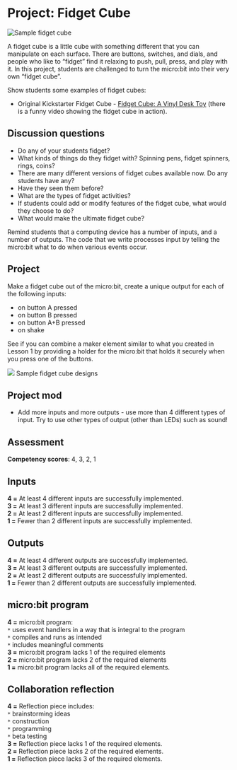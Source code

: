 # Project: Fidget Cube

![Sample fidget cube](/static/courses/csintro/algorithms/fidgetcube.jpg)

A fidget cube is a little cube with something different that you can manipulate on each surface. There are buttons, switches, and dials, and people who like to “fidget” find it relaxing to push, pull, press, and play with it. In this project, students are challenged to turn the micro:bit into their very own “fidget cube”. 

Show students some examples of fidget cubes:
* Original Kickstarter Fidget Cube - [Fidget Cube: A Vinyl Desk Toy](https://www.kickstarter.com/projects/antsylabs/fidget-cube-a-vinyl-desk-toy) (there is a funny video showing the fidget cube in action).

## Discussion questions

* Do any of your students fidget? 
* What kinds of things do they fidget with? Spinning pens, fidget spinners, rings, coins? 
* There are many different versions of fidget cubes available now. Do any students have any? 
* Have they seen them before? 
* What are the types of fidget activities? 
* If students could add or modify features of the fidget cube, what would they choose to do? 
* What would make the ultimate fidget cube?

Remind students that a computing device has a number of inputs, and a number of outputs. The code that we write processes input by telling the micro:bit what to do when various events occur.

## Project

Make a fidget cube out of the micro:bit, create a unique output for each of the following inputs:
* on button A pressed
* on button B pressed
* on button A+B pressed
* on shake

See if you can combine a maker element similar to what you created in Lesson 1 by providing a holder for the micro:bit that holds it securely when you press one of the buttons.

![](/static/courses/csintro/algorithms/fidget-cube.jpg)
Sample fidget cube designs

## Project mod 
* Add more inputs and more outputs - use more than 4 different types of input. Try to use other types of output (other than LEDs) such as sound!

## Assessment

**Competency scores**: 4, 3, 2, 1

## Inputs

**4 =** At least 4 different inputs are successfully implemented.<br/>
**3 =** At least 3 different inputs are successfully implemented.<br/>
**2 =** At least 2 different inputs are successfully implemented.<br/>
**1 =** Fewer than 2 different inputs are successfully implemented.

## Outputs

**4 =** At least 4 different outputs are successfully implemented.<br/>
**3 =** At least 3 different outputs are successfully implemented.<br/>
**2 =** At least 2 different outputs are successfully implemented.<br/>
**1 =** Fewer than 2 different outputs are successfully implemented.

## micro:bit program

**4 =** micro:bit program:<br/>
`*` uses event handlers in a way that is integral to the program<br/>
`*` compiles and runs as intended<br/>
`*` includes meaningful comments<br/>
**3 =** micro:bit program lacks 1 of the required elements<br/>
**2 =** micro:bit program lacks 2 of the required elements<br/>
**1 =** micro:bit program lacks all of the required elements.

## Collaboration reflection

**4 =** Reflection piece includes:<br/>
`*` brainstorming ideas<br/>
`*` construction<br/>
`*` programming<br/>
`*` beta testing<br/>
**3 =** Reflection piece lacks 1 of the required elements.<br/>
**2 =** Reflection piece lacks 2 of the required elements.<br/>
**1 =** Reflection piece lacks 3 of the required elements.
